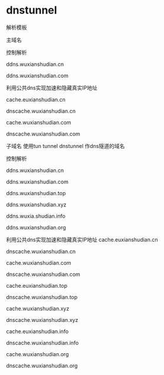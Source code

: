 # dnstunnel
解析模板

主域名

控制解析

ddns.wuxianshudian.cn

ddns.wuxianshudian.com

利用公共dns实现加速和隐藏真实IP地址

cache.euxianshudian.cn

dnscache.wuxianshudian.cn

cache.wuxianshudian.com

dnscache.wuxianshudian.com





子域名
使用tun tunnel dnstunnel 作dns隧道的域名

控制解析


ddns.wuxianshudian.cn

ddns.wuxianshudian.com

ddns.wuxianshudian.top


ddns.wuxianshudian.xyz


ddns.wuxia.shudian.info


ddns.wuxianshudian.org

利用公共dns实现加速和隐藏真实IP地址
cache.euxianshudian.cn


dnscache.wuxianshudian.cn

cache.wuxianshudian.com


dnscache.wuxianshudian.com


cache.euxianshudian.top


dnscache.wuxianshudian.top


cache.wuxianshudian.xyz


dnscache.wuxianshudian.xyz


cache.euxianshudian.info


dnscache.wuxianshudian.info


cache.wuxianshudian.org


dnscache.wuxianshudian.org

